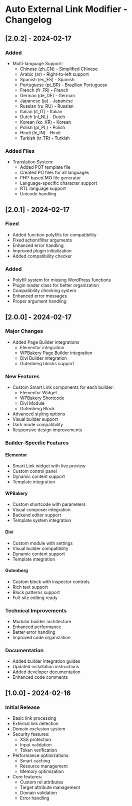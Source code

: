 # Auto External Link Modifier - Changelog

## [2.0.2] - 2024-02-17

### Added
- Multi-language Support:
  - Chinese (zh_CN) - Simplified Chinese
  - Arabic (ar) - Right-to-left support
  - Spanish (es_ES) - Spanish
  - Portuguese (pt_BR) - Brazilian Portuguese
  - French (fr_FR) - French
  - German (de_DE) - German
  - Japanese (ja) - Japanese
  - Russian (ru_RU) - Russian
  - Italian (it_IT) - Italian
  - Dutch (nl_NL) - Dutch
  - Korean (ko_KR) - Korean
  - Polish (pl_PL) - Polish
  - Hindi (hi_IN) - Hindi
  - Turkish (tr_TR) - Turkish

### Added Files
- Translation System:
  - Added POT template file
  - Created PO files for all languages
  - PHP-based MO file generator
  - Language-specific character support
  - RTL language support
  - Unicode handling

## [2.0.1] - 2024-02-17

### Fixed
- Added function polyfills for compatibility
- Fixed action/filter arguments
- Enhanced error handling
- Improved plugin initialization
- Added compatibility checker

### Added
- Polyfill system for missing WordPress functions
- Plugin loader class for better organization
- Compatibility checking system
- Enhanced error messages
- Proper argument handling

## [2.0.0] - 2024-02-17

### Major Changes
- Added Page Builder integrations
  - Elementor integration
  - WPBakery Page Builder integration
  - Divi Builder integration
  - Gutenberg blocks support

### New Features
- Custom Smart Link components for each builder:
  - Elementor Widget
  - WPBakery Shortcode
  - Divi Module
  - Gutenberg Block
- Advanced styling options
- Visual builder support
- Dark mode compatibility
- Responsive design improvements

### Builder-Specific Features
#### Elementor
- Smart Link widget with live preview
- Custom control panel
- Dynamic content support
- Template integration

#### WPBakery
- Custom shortcode with parameters
- Visual composer integration
- Backend editor support
- Template system integration

#### Divi
- Custom module with settings
- Visual builder compatibility
- Dynamic content support
- Template integration

#### Gutenberg
- Custom block with inspector controls
- Rich text support
- Block patterns support
- Full-site editing ready

### Technical Improvements
- Modular builder architecture
- Enhanced performance
- Better error handling
- Improved code organization

### Documentation
- Added builder integration guides
- Updated installation instructions
- Added developer documentation
- Enhanced code comments

## [1.0.0] - 2024-02-16

### Initial Release
- Basic link processing
- External link detection
- Domain exclusion system
- Security features:
  - XSS protection
  - Input validation
  - Token verification
- Performance optimizations:
  - Smart caching
  - Resource management
  - Memory optimization
- Core features:
  - Custom rel attributes
  - Target attribute management
  - Domain validation
  - Error handling
